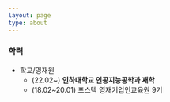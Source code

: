 ```yaml
---
layout: page
type: about
---
```


### 학력

- 학교/영재원
    - (22.02~) **인하대학교 인공지능공학과 재학**
    - (18.02~20.01) 포스텍 영재기업인교육원 9기


